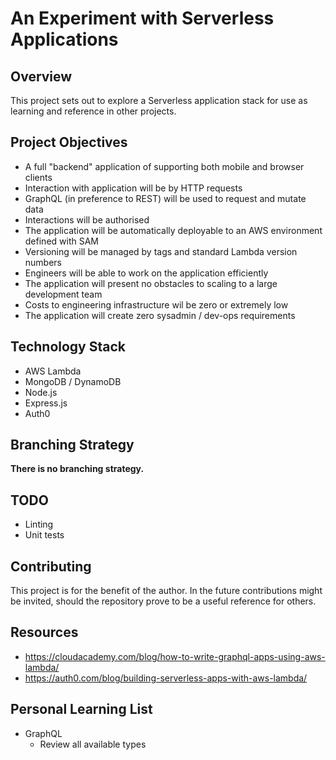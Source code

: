# An Experiment with Serverless Applications
## Overview
This project sets out to explore a Serverless application stack for use as learning and reference in other projects.

## Project Objectives
* A full "backend" application of supporting both mobile and browser clients
* Interaction with application will be by HTTP requests
* GraphQL (in preference to REST) will be used to request and mutate data
* Interactions will be authorised
* The application will be automatically deployable to an AWS environment defined with SAM
* Versioning will be managed by tags and standard Lambda version numbers
* Engineers will be able to work on the application efficiently
* The application will present no obstacles to scaling to a large development team
* Costs to engineering infrastructure wil be zero or extremely low
* The application will create zero sysadmin / dev-ops requirements

## Technology Stack
* AWS Lambda
* MongoDB / DynamoDB
* Node.js
* Express.js
* Auth0

## Branching Strategy
**There is no branching strategy.**


## TODO
* Linting
* Unit tests

## Contributing
This project is for the benefit of the author.  In the future contributions might be invited, should the repository prove to be a useful reference for others.
  
## Resources
* https://cloudacademy.com/blog/how-to-write-graphql-apps-using-aws-lambda/ 
* https://auth0.com/blog/building-serverless-apps-with-aws-lambda/ 

## Personal Learning List
* GraphQL
  * Review all available types